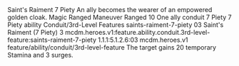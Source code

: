 <ability>
  <name>Saint&apos;s Raiment</name>
  <cost>7 Piety</cost>
  <flavor>An ally becomes the wearer of an empowered golden cloak.</flavor>
  <keywords>
    <keyword>Magic</keyword>
    <keyword>Ranged</keyword>
  </keywords>
  <type>Maneuver</type>
  <distance>Ranged 10</distance>
  <target>One ally</target>
  <metadata>
    <class>conduit</class>
    <cost>7 Piety</cost>
    <cost_amount>7</cost_amount>
    <cost_resource>Piety</cost_resource>
    <feature_type>ability</feature_type>
    <file_dpath>Conduit/3rd-Level Features</file_dpath>
    <item_id>saints-raiment-7-piety</item_id>
    <item_index>03</item_index>
    <item_name>Saint&apos;s Raiment (7 Piety)</item_name>
    <level>3</level>
    <scc>mcdm.heroes.v1:feature.ability.conduit.3rd-level-feature:saints-raiment-7-piety</scc>
    <scdc>1.1.1:5.1.2.6:03</scdc>
    <source>mcdm.heroes.v1</source>
    <type>feature/ability/conduit/3rd-level-feature</type>
  </metadata>
  <effects>
    <effect type="mundane">The target gains 20 temporary Stamina and 3 surges.</effect>
  </effects>
</ability>
